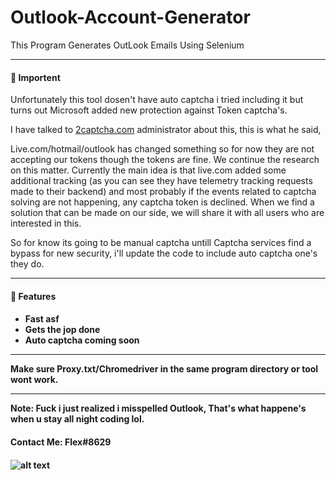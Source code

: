 # Outlook-Account-Generator

This Program Generates OutLook Emails Using Selenium

---
<h4>📕 Importent</h4>

Unfortunately this tool dosen't have auto captcha i tried including it but turns out Microsoft added new protection against Token captcha's.

I have talked to [2captcha.com](https://2captcha.com/enterpage) administrator about this, this is what he said, 

Live.com/hotmail/outlook has changed something so for now they are not accepting our tokens though the tokens are fine.
We continue the research on this matter. Currently the main idea is that live.com added some additional tracking (as you can see they have telemetry tracking requests made to their backend) and most probably if the events related to captcha solving are not happening, any captcha token is declined. When we find a solution that can be made on our side, we will share it with all users who are interested in this.

So for know its going to be manual captcha untill Captcha services find a bypass for new security, i'll update the code to include auto captcha one's they do.

---

<h4> 🔑 Features <h4> 

<!-- BLOG-POST-LIST:START -->
  - Fast asf
  - Gets the jop done 
  - Auto captcha coming soon 
<!-- BLOG-POST-LIST:END -->
  
  ---
  
  Make sure Proxy.txt/Chromedriver in the same program directory or tool wont work.
  
  ---
  
  Note: Fuck i just realized i misspelled Outlook, That's what happene's when u stay all night coding lol.
  
  
  <h4> Contact Me: Flex#8629 <h4>
    
![alt text](https://cdn.discordapp.com/attachments/899424300120027216/940392757464277063/out.png)    
    






